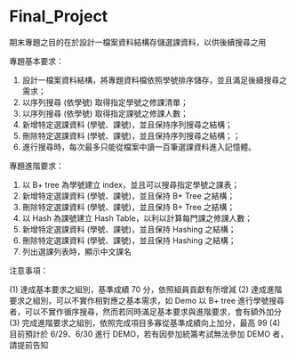 # Final_Project
期末專題之目的在於設計一檔案資料結構存儲選課資料，以供後續搜尋之用

專題基本要求：
1. 設計一檔案資料結構，將專題資料檔依照學號排序儲存，並且滿足後續搜尋之需求；
2. 以序列搜尋 (依學號) 取得指定學號之修課清單；
3. 以序列搜尋 (依學號) 取得指定課號之修課人數；
4. 新增特定選課資料 (學號、課號)，並且保持序列搜尋之結構；
5. 刪除特定選課資料 (學號、課號)，並且保持序列搜尋之結構；；
6. 進行搜尋時，每次最多只能從檔案中讀一百筆選課資料進入記憶體。

專題進階要求：
1. 以 B+ tree 為學號建立 index，並且可以搜尋指定學號之課表；
2. 新增特定選課資料 (學號、課號)，並且保持 B+ Tree 之結構；
3. 刪除特定選課資料 (學號、課號)，並且保持 B+ Tree 之結構；
4. 以 Hash 為課號建立 Hash Table，以利以計算每門課之修課人數；
5. 新增特定選課資料 (學號、課號)，並且保持 Hashing 之結構；
6. 刪除特定選課資料 (學號、課號)，並且保持 Hashing 之結構；
7. 列出選課列表時，顯示中文課名

注意事項：

(1) 達成基本要求之組別，基準成績 70 分，依照組員貢獻有所增減
(2) 達成進階要求之組別，可以不實作相對應之基本需求，如 Demo 以 B+ tree 進行學號搜尋者，可以不實作循序搜尋，然而若同時滿足基本要求與進階要求，會有額外加分
(3) 完成進階要求之組別，依照完成項目多寡從基準成績向上加分，最高 99
(4) 目前預計於 6/29、6/30 進行 DEMO，若有因參加統籌考試無法參加 DEMO 者，請提前告知
